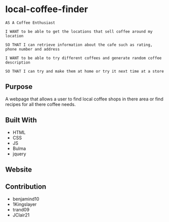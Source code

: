 # local-coffee-finder

```
AS A Coffee Enthusiast

I WANT to be able to get the locations that sell coffee around my location

SO THAT I can retrieve information about the cafe such as rating, phone number and address

I WANT to be able to try different coffees and generate random coffee description

SO THAT I can try and make them at home or try it next time at a store
```

## Purpose

A webpage that allows a user to find local coffee shops in there area or find recipes for all there coffee needs.

## Built With

- HTML
- CSS
- JS
- Bulma
- jquery

## Website

## Contribution

- benjamind10
- 1Kingslayer
- trand09
- JClair21
